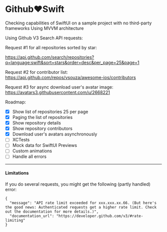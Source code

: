 # Github♥️Swift
Checking capabilities of SwiftUI on a sample project with no third-party frameworks
Using MVVM architecture

Using Github V3 Search API requests:

Request #1 for all repositories sorted by star:

https://api.github.com/search/repositories?q=language:swift&sort=stars&order=desc&per_page=25&page=1

Request #2 for contributor list:
https://api.github.com/repos/vsouza/awesome-ios/contributors

Request #3 for async download user's avatar image:
https://avatars3.githubusercontent.com/u/2668221

Roadmap: 
- [X] Show list of repositories 25 per page
- [X] Paging the list of repositories
- [X] Show repository details
- [X] Show repository contributors
- [X] Download user's avatars asynchronously
- [ ] XCTests
- [ ] Mock data for SwiftUI Previews
- [ ] Custom animations
- [ ] Handle all errors

---
#### Limitations
If you do several requests, you might get the following (partly handled) error:
```
{
  "message": "API rate limit exceeded for xxx.xxx.xx.66. (But here's the good news: Authenticated requests get a higher rate limit. Check out the documentation for more details.)",
  "documentation_url": "https://developer.github.com/v3/#rate-limiting"
}
```

